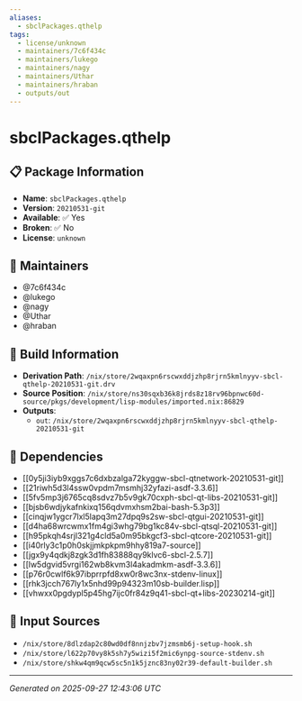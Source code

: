 ```yaml
---
aliases:
  - sbclPackages.qthelp
tags:
  - license/unknown
  - maintainers/7c6f434c
  - maintainers/lukego
  - maintainers/nagy
  - maintainers/Uthar
  - maintainers/hraban
  - outputs/out
---
```


# sbclPackages.qthelp

## 📋 Package Information

- **Name**: `sbclPackages.qthelp`
- **Version**: `20210531-git`
- **Available**: ✅ Yes
- **Broken**: ✅ No
- **License**: `unknown`
## 👥 Maintainers

- @7c6f434c
- @lukego
- @nagy
- @Uthar
- @hraban


## 🔧 Build Information

- **Derivation Path**: `/nix/store/2wqaxpn6rscwxddjzhp8rjrn5kmlnyyv-sbcl-qthelp-20210531-git.drv`
- **Source Position**: `/nix/store/ns30sqxb36k8jrds8z18rv96bpnwc60d-source/pkgs/development/lisp-modules/imported.nix:86829`
- **Outputs**:
  - `out`:  `/nix/store/2wqaxpn6rscwxddjzhp8rjrn5kmlnyyv-sbcl-qthelp-20210531-git`

## 🔗 Dependencies

- [[0y5ji3iyb9xggs7c6dxbzalga72kyggw-sbcl-qtnetwork-20210531-git]]
- [[21riwh5d3l4ssw0vpdm7msmhj32yfazi-asdf-3.3.6]]
- [[5fv5mp3j6765cq8sdvz7b5v9gk70cxph-sbcl-qt-libs-20210531-git]]
- [[bjsb6wdjykafnkixq156qdvmxhsm2bai-bash-5.3p3]]
- [[cinqjw1ygcr7lxl5lapq3m27dpq9s2sw-sbcl-qtgui-20210531-git]]
- [[d4ha68wrcwmx1fm4gi3whg79bg1kc84v-sbcl-qtsql-20210531-git]]
- [[h95pkqh4srjl321g4cld5a0m95bkgcf3-sbcl-qtcore-20210531-git]]
- [[i40rly3c1p0h0skjjmkpkpm9hhy819a7-source]]
- [[jgx9y4qdkj8zgk3d1fh83888qy9klvc6-sbcl-2.5.7]]
- [[lw5dgvid5vrgi162wb8kvm3l4akadmkm-asdf-3.3.6]]
- [[p76r0cwlf6k97ibprrpfd8xw0r8wc3nx-stdenv-linux]]
- [[rhk3jcch767ly1x5nhd99p94323m10sb-builder.lisp]]
- [[vhwxx0pgdypl5p45hg7ijc0fr84z9q41-sbcl-qt+libs-20230214-git]]

## 📁 Input Sources

- `/nix/store/8dlzdap2c80wd0df8nnjzbv7jzmsmb6j-setup-hook.sh`
- `/nix/store/l622p70vy8k5sh7y5wizi5f2mic6ynpg-source-stdenv.sh`
- `/nix/store/shkw4qm9qcw5sc5n1k5jznc83ny02r39-default-builder.sh`

---
*Generated on 2025-09-27 12:43:06 UTC*
